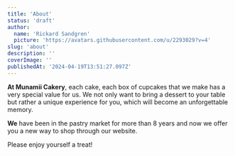 ```yaml
---
title: 'About'
status: 'draft'
author:
  name: 'Rickard Sandgren'
  picture: 'https://avatars.githubusercontent.com/u/2293029?v=4'
slug: 'about'
description: ''
coverImage: ''
publishedAt: '2024-04-19T13:51:27.097Z'
---
```


**At Munamii Cakery**, each cake, each box of cupcakes that we make has a very special value for us. We not only want to bring a dessert to your table but rather a unique experience for you, which will become an unforgettable memory.

**We** have been in the pastry market for more than 8 years and now we offer you a new way to shop through our website.

Please enjoy yourself a treat!